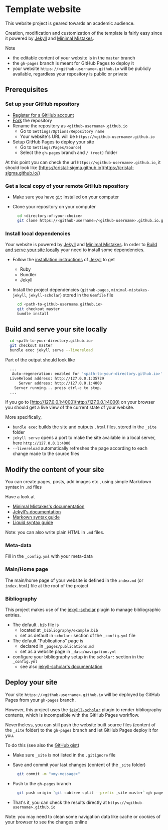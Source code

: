 # Template website

This website project is geared towards an academic audience.

Creation, modification and customization of the template is fairly easy since it powered by [Jekyll](https://jekyllrb.com/) and [Minimal Mistakes](https://mmistakes.github.io/minimal-mistakes/).

Note

- the editable content of your website is in the `master` branch
- the `gh-pages` branch is meant for GitHub Pages to deploy it
- your website `https://<github-username>.github.io` will be publicly available, regardless your repository is public or private

## Prerequisites

### Set up your GitHub repository

- [Register for a GitHub account](https://github.com/join)
- [Fork](https://github.com/CRIStAL-Sigma/cristal-sigma.github.io/fork) the repository
- Rename the repository as `<github-username>.github.io`
  - Go to `Settings/Options/Repository name`
  - Your website's URL will be `https://<github-username>.github.io`
- Setup GitHub Pages to deploy your site
  - Go to `Settings/Pages/Source`)
  - Select the `gh-pages` branch and `/ (root)` folder

At this point you can check the url `https://<github-username>.github.io`, it should look like [https://cristal-sigma.github.io](https://cristal-sigma.github.io/)

### Get a local copy of your remote GitHub repository

- Make sure you have [`git`](https://git-scm.com/) installed on your computer
- Clone your repository on your computer

  ```bash
    cd <directory-of-your-choice>
    git clone https://<github-username>/<github-username>.github.io.git
  ```

### Install local dependencies

Your website is powered by [Jekyll](https://jekyllrb.com/) and [Minimal Mistakes](https://mmistakes.github.io/minimal-mistakes/).
In order to [Build and serve your site locally](#Build-and-serve-your-site-locally) your need to install some dependencies.

- Follow the [installation instructions](https://jekyllrb.com/docs/installation/) of [Jekyll](https://jekyllrb.com/) to get

  - Ruby
  - Bundler
  - Jekyll

- Install the project dependencies (`github-pages`, `minimal-mistakes-jekyll`, `jekyll-scholar`) stored in the `Gemfile` file

  ```bash
    cd <path-to-github-username.github.io>
    git checkout master
    bundle install
  ```

## Build and serve your site locally

```bash
  cd <path-to-your-directory.github.io>
  git checkout master
  bundle exec jekyll serve --livereload
```

Part of the output should look like

```bash
  ...
   Auto-regeneration: enabled for '<path-to-your-directory.github.io>'
  LiveReload address: http://127.0.0.1:35729
      Server address: http://127.0.0.1:4000
    Server running... press ctrl-c to stop.
  ...
```

If you go to [http://127.0.0.1:4000](http://127.0.0.1:4000) on your browser you should get a live view of the current state of your website.

More specifically,

- `bundle exec` builds the site and outputs `.html` files, stored in the `_site` folder
- `jekyll serve` opens a port to make the site available in a local server, here `http://127.0.0.1:4000`
- `--livereload` automatically refreshes the page according to each change made to the source files

## Modify the content of your site

You can create pages, posts, add images etc., using simple Markdown syntax in `.md` files

Have a look at
- [Minimal Mistakes's documentation](https://mmistakes.github.io/minimal-mistakes/docs/configuration/)
- [Jekyll's documentation](https://jekyllrb.com/docs/)
- [Markown syntax guide](https://www.markdownguide.org/)
- [Liquid syntax guide](https://shopify.github.io/liquid/)

Note: you can also write plain HTML in `.md` files.

### Meta-data

Fill in the `_config.yml` with your meta-data

### Main/Home page

The main/home page of your website is defined in the `index.md` (or `index.html`) file at the root of the project

### Bibliography

This project makes use of the [jekyll-scholar](https://github.com/inukshuk/jekyll-scholar) plugin to manage bibliographic entries.

- The default `.bib` file is
  - located at `_bibliography/example.bib`
  - set as default in `scholar:` section of the `_config.yml` file
- The default "Publications" page is
  - declared in `_pages/publications.md`
  - set as a website page in `_data/navigation.yml`
- configure your bibliography setup in the `scholar:` section in the `_config.yml`
  - see also [jekyll-scholar's documentation](https://github.com/inukshuk/jekyll-scholar)

## Deploy your site

Your site `https://<github-username>.github.io` will be deployed by GitHub Pages from your `gh-pages` branch.

However, this project uses the [`jekyll-scholar`](https://github.com/inukshuk/jekyll-scholar) plugin to render bibliography contents, which is incompatible with the GitHub Pages workflow.

Nevertheless, you can still push the website built source files (content of the `_site` folder) to the `gh-pages` branch and let GitHub Pages deploy it for you.

To do this (see also the [GitHub gist](https://gist.github.com/cobyism/4730490#gistcomment-3288642))

- Make sure `_site` is not listed in the `.gitignore` file
- Save and commit your last changes (content of the `_site` folder)

  ```bash
    git commit -m "<my-message>"
  ```

- Push to the `gh-pages` branch

  ```bash
    git push origin `git subtree split --prefix _site master`:gh-pages --force
  ```

- That's it, you can check the results directly at `https://<github-username>.github.io`

Note: you may need to clean some navigation data like cache or cookies of your browser to see the changes online
